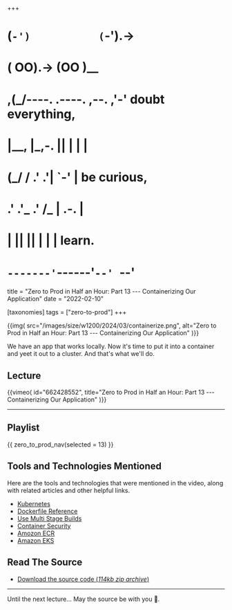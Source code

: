 +++
#   (`-')           (`-').->
#   ( OO).->        (OO )__
# ,(_/----. .----. ,--. ,'-' doubt everything,
# |__,    |\_,-.  ||  | |  |
#  (_/   /    .' .'|  `-'  | be curious,
#  .'  .'_  .'  /_ |  .-.  |
# |       ||      ||  | |  | learn.
# `-------'`------'`--' `--'

title = "Zero to Prod in Half an Hour: Part 13 --- Containerizing Our Application"
date = "2022-02-10"

[taxonomies]
tags = ["zero-to-prod"]
+++

{{img(
  src="/images/size/w1200/2024/03/containerize.png",
  alt="Zero to Prod in Half an Hour: Part 13 --- Containerizing Our Application"
)}}

We have an app that works locally. Now it's time to put it into a container and
yeet it out to a cluster. And that's what we'll do.

## Lecture

{{vimeo(
  id="662428552",
  title="Zero to Prod in Half an Hour: Part 13 --- Containerizing Our Application"
)}}

--------

## Playlist

{{ zero_to_prod_nav(selected = 13) }}

## Tools and Technologies Mentioned

Here are the tools and technologies that were mentioned in the video, along with
related articles and other helpful links.

* [Kubernetes](https://kubernetes.io/)
* [Dockerfile Reference](https://docs.docker.com/engine/reference/builder/)
* [Use Multi Stage Builds](https://docs.docker.com/develop/develop-images/multistage-build/)
* [Container Security](https://www.goodreads.com/book/show/48816583-container-security)
* [Amozon ECR](https://aws.amazon.com/ecr/)
* [Amazon EKS](https://aws.amazon.com/eks/)

## Read The Source

* [Download the source code (*114kb zip
  archive*)](https://assets.zerotohero.dev/zero-to-prod-in-30/zero-to-prod-in-30.zip)

------------

Until the next lecture... May the source be with you 🦄.
